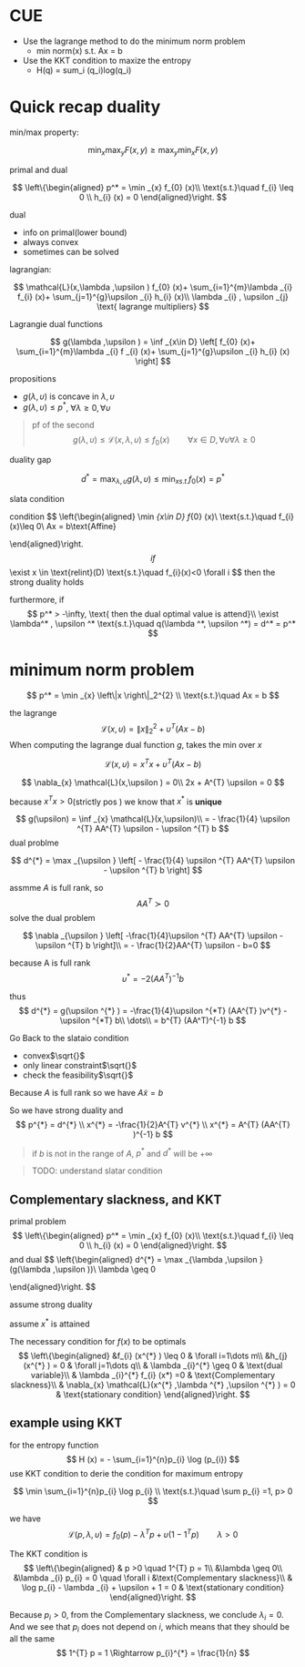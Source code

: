 # CUE
- Use the lagrange method to do the minimum norm problem
  - min norm(x) s.t. Ax = b
- Use the KKT condition to maxize the entropy
  - H(q) = sum_i (q_i)log(q_i)
# Quick recap duality

min/max property:

$$
\min_x \max_y F(x,y) \geq \max_{y} \min _{x} F(x,y)
$$

primal and dual

$$
\left\{\begin{aligned} 
p^* = \min _{x} f_{0} (x)\\
\text{s.t.}\quad f_{i} \leq 0   \\ h_{i} (x) = 0
 \end{aligned}\right. 
$$

dual 
- info on primal(lower bound)
- always convex
- sometimes can be solved

lagrangian:

$$
\mathcal{L}(x,\lambda ,\upsilon ) f_{0} (x)+ \sum_{i=1}^{m}\lambda _{i} f_{i} (x)+ \sum_{j=1}^{g}\upsilon _{i} h_{i} (x)\\
\lambda _{i} , \upsilon _{j}  \text{ lagrange multipliers}
$$

Lagrangie dual functions

$$
g(\lambda ,\upsilon ) = \inf _{x\in D} \left[ f_{0} (x)+ \sum_{i=1}^{m}\lambda _{i} f   _{i} (x)+ \sum_{j=1}^{g}\upsilon _{i} h_{i} (x)
\right]
$$

propositions 

- $g(\lambda ,\upsilon )$ is concave in $\lambda ,\upsilon$
- $g(\lambda ,\upsilon)\leq p^*$, $\forall \lambda \geq   0,\forall \upsilon$

> pf of the second 
>$$
>g(\lambda ,\upsilon) \leq  \mathcal{L}(x,\lambda ,\upsilon )\leq f_{0} (x) \qquad \forall x \in D, \forall \upsilon \forall \lambda \geq 0
>$$

duality gap

$$
d^* = \max_{\lambda ,\upsilon }g(\lambda ,\upsilon ) \leq \min _{x s.t.} f_{0} (x) = p^*
$$


slata condition

condition 
$$
\left\{\begin{aligned} 
\min _{x\in D}  f_{0} (x)\\
\text{s.t.}\quad f_{i} (x)\leq 0\\
Ax = b\text{Affine}

 \end{aligned}\right. 
$$
if 
$$
\exist x \in \text{relint}(D) \text{s.t.}\quad f_{i}(x)<0 \forall i
$$
then the strong duality holds

furthermore, if
$$
p^* > -\infty, \text{ then the dual optimal value is attend}\\
\exist \lambda^* , \upsilon ^* \text{s.t.}\quad q(\lambda ^*, \upsilon ^*) = d^* = p^*
$$

# minimum norm problem
$$
p^* = \min _{x} \left\|x \right\|_2^{2} \\
\text{s.t.}\quad Ax = b
$$

the lagrange 
$$
\mathcal{L}(x,\upsilon ) = \left\|x \right\|_2 ^{2} +  \upsilon ^{T} (Ax -b)
$$
When computing the lagrange dual function $g$, takes the min over $x$

$$
\mathcal{L}(x,\upsilon ) = x^{T} x + \upsilon^{T}  (Ax-b)
$$

$$
\nabla_{x} \mathcal{L}(x,\upsilon ) = 0\\
2x + A^{T} \upsilon  = 0
$$

because $x^{T}x>0$(strictly pos )  we know that $x^*$ is **unique**

$$
g(\upsilon) = \inf _{x} \mathcal{L}(x,\upsilon)\\
= - \frac{1}{4} \upsilon ^{T} AA^{T} \upsilon - \upsilon ^{T} b
$$
dual problme

$$
d^{*} = \max _{\upsilon } \left[ - \frac{1}{4} \upsilon ^{T} AA^{T} \upsilon - \upsilon ^{T} b \right]
$$

assmme $A$ is full rank, so 
$$
AA^{T} \succ 0
$$
solve the dual problem

$$
\nabla _{\upsilon }  \left[ -\frac{1}{4}\upsilon ^{T} AA^{T} \upsilon - \upsilon ^{T} b  \right]\\
= - \frac{1}{2}AA^{T} \upsilon -  b=0
$$

because A is full rank
$$
\upsilon ^{*}  = -2(AA^{T} )^{-1} b
$$

thus 
$$
d^{*}  = g(\upsilon ^{*} ) = -\frac{1}{4}\upsilon ^{*T}  (AA^{T} )v^{*}  - \upsilon ^{*T} b\\
\dots\\
= b^{T} (AA^T)^{-1} b 
$$

Go Back to the slataio condition

- convex$\sqrt{}$
- only linear constraint$\sqrt{}$
- check the feasibility$\sqrt{}$

Because $A$ is full rank so we have $A\tilde{x} = b$

So we have strong duality and 
$$
p^{*} = d^{*} \\
x^{*}  = -\frac{1}{2}A^{T} v^{*} \\
x^{*}  = A^{T} (AA^{T} )^{-1} b
$$

> if $b$ is not in the range of $A$, $p^{*}$ and $d^{*}$ will be $+\infty$

> TODO: understand slatar condition

## Complementary  slackness, and KKT
primal problem
$$
\left\{\begin{aligned} 
p^* = \min _{x} f_{0} (x)\\
\text{s.t.}\quad f_{i} \leq 0   \\ h_{i} (x) = 0
 \end{aligned}\right. 
$$
and dual
$$
\left\{\begin{aligned} 
d^{*} = \max _{\lambda ,\upsilon }  (g(\lambda ,\upsilon ))\\
\lambda \geq 0

 \end{aligned}\right. 
$$

assume strong duality

assume $x^{*}$ is attained 

The necessary condition for $f(x)$ to be optimals
$$
\left\{\begin{aligned} 
&f_{i} (x^{*} ) \leq 0 & \forall i=1\dots m\\
&h_{j} (x^{*} ) = 0 & \forall j=1\dots q\\
& \lambda _{i}^{*} \geq 0 & \text{dual variable}\\
& \lambda _{i}^{*} f_{i} (x*) =0  & \text{Complementary  slackness}\\
& \nabla_{x} \mathcal{L}(x^{*} ,\lambda ^{*} ,\upsilon ^{*} ) = 0 & \text{stationary condition}
 \end{aligned}\right. 
$$


## example using KKT

for the entropy function
$$
H (x) = - \sum_{i=1}^{n}p_{i} \log (p_{i})
$$
use KKT condition to derie the condition for maximum entropy

$$
\min \sum_{i=1}^{n}p_{i} \log p_{i} \\
\text{s.t.}\quad \sum p_{i} =1, p> 0
$$

we have 
$$
\mathcal{L}(p,\lambda ,\upsilon ) = f_{0} (p) - \lambda ^{T} p+\upsilon (1-1^{T} p) \qquad \lambda >0
$$

The KKT condition is 
$$
\left\{\begin{aligned} 
& p >0 \quad 1^{T} p = 1\\
&\lambda \geq 0\\
&\lambda _{i} p_{i}  = 0 \quad \forall i &\text{Complementary  slackness}\\ 
& \log p_{i} - \lambda _{i} + \upsilon  + 1 = 0 & \text{stationary condition}
 \end{aligned}\right. 
$$

Because $p_{i}>0$, from the Complementary slackness, we conclude $\lambda _{i}=0$. And we see that $p_{i}$ does not depend on $i$, which means that they should be all the same
$$
1^{T} p = 1 \Rightarrow p_{i}^{*} = \frac{1}{n}
$$